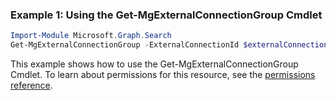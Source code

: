 ### Example 1: Using the Get-MgExternalConnectionGroup Cmdlet
```powershell
Import-Module Microsoft.Graph.Search
Get-MgExternalConnectionGroup -ExternalConnectionId $externalConnectionId -ExternalGroupId $externalGroupId
```
This example shows how to use the Get-MgExternalConnectionGroup Cmdlet.
To learn about permissions for this resource, see the [permissions reference](/graph/permissions-reference).
